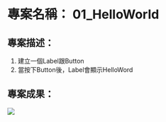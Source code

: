 # 專案名稱： 01_HelloWorld

## 專案描述：
  1. 建立一個Label跟Button
  2. 當按下Button後，Label會顯示HelloWord

## 專案成果：

![](https://d2mxuefqeaa7sj.cloudfront.net/s_5271D35742E9A3156716A9C0588C0B6E6FE9B74BABE365EB2D20D394BCDDF9B8_1515940686461_record_01.gif)
